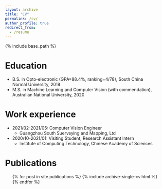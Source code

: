 ```yaml
---
layout: archive
title: "CV"
permalink: /cv/
author_profile: true
redirect_from:
  - /resume
---
```


{% include base_path %}

Education
======
* B.S. in Opto-electronic (GPA=88.4%, ranking=4/78), South China Normal University, 2018
* M.S. in Machine Learning and Computer Vision (with commendation), Australian National University, 2020


Work experience
======
* 2021/02-2021/05: Computer Vision Engineer
  * Guangzhou South Suerveying and Mapping, Ltd  
* 2020/10-2021/01: Visiting Student, Research Assistant Intern
  * Institute of Computing Technology, Chinese Academy of Sciences


Publications
======
  <ul>{% for post in site.publications %}
    {% include archive-single-cv.html %}
  {% endfor %}</ul>
  


